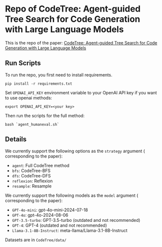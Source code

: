 # Repo of CodeTree: Agent-guided Tree Search for Code Generation with Large Language Models

This is the repo of the paper: [CodeTree: Agent-guided Tree Search for Code Generation with Large Language Models](https://arxiv.org/abs/2411.04329)

## Run Scripts

To run the repo, you first need to install requirements.

```
pip install -r requirements.txt
```

Set `OPENAI_API_KEY` environment variable to your OpenAI API key if you want to use openai methods:

```
export OPENAI_API_KEY=<your key>
```

Then run the scripts for the full method: 

```
bash `agent_humaneval.sh`
```

## Details

We currently support the following options as the `strategy` argument ( corresponding to the paper):

* `agent`: Full CodeTree method
* `bfs`: CodeTree-BFS
* `dfs`: CodeTree-DFS
* `reflexion`: Reflexion
* `resample`: Resample	

We currently support the following models as the `model` argument ( corresponding to the paper):

* `GPT-4o-mini`: gpt-4o-mini-2024-07-18 
* `GPT-4o`: gpt-4o-2024-08-06
* `GPT-3.5-turbo`: GPT-3.5-turbo (outdated and not recommended)
* `GPT-4`: GPT-4 (outdated and not recommended)
* `Llama-3.1-8B-Instruct`: meta-llama/Llama-3.1-8B-Instruct

Datasets are in `CodeTree/data/`

